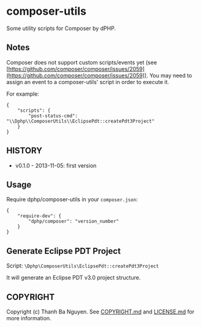 composer-utils
==============
Some utility scripts for Composer by dPHP.


Notes
-----
Composer does not support custom scripts/events yet (see [https://github.com/composer/composer/issues/2059](https://github.com/composer/composer/issues/2059)). You may need to assign an event to a composer-utils' script in order to execute it. 

For example:

```
{
    "scripts": {
        "post-status-cmd": "\\Dphp\\ComposerUtils\\EclipsePdt::createPdt3Project"
    }
}
```


HISTORY
-------
* v0.1.0 - 2013-11-05: first version


Usage
-----
Require dphp/composer-utils in your `composer.json`:

```
{
    "require-dev": {
        "dphp/composer": "version_number"
    }
}
```

Generate Eclipse PDT Project
----------------------------
Script: `\Dphp\ComposerUtils\EclipsePdt::createPdt3Project`

It will generate an Eclipse PDT v3.0 project structure.


COPYRIGHT
---------
Copyright (c) Thanh Ba Nguyen. See [COPYRIGHT.md](COPYRIGHT.md) and [LICENSE.md](LICENSE.md) for more information.
